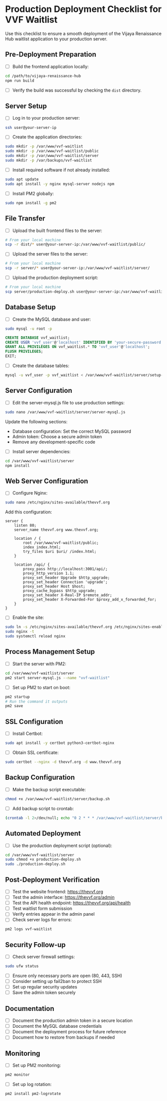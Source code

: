 # Production Deployment Checklist for VVF Waitlist

Use this checklist to ensure a smooth deployment of the Vijaya Renaissance Hub waitlist application to your production server.

## Pre-Deployment Preparation

- [ ] Build the frontend application locally:
```bash
cd /path/to/vijaya-renaissance-hub
npm run build
```

- [ ] Verify the build was successful by checking the `dist` directory.

## Server Setup

- [ ] Log in to your production server:
```bash
ssh user@your-server-ip
```

- [ ] Create the application directories:
```bash
sudo mkdir -p /var/www/vvf-waitlist
sudo mkdir -p /var/www/vvf-waitlist/public
sudo mkdir -p /var/www/vvf-waitlist/server
sudo mkdir -p /var/backups/vvf-waitlist
```

- [ ] Install required software if not already installed:
```bash
sudo apt update
sudo apt install -y nginx mysql-server nodejs npm
```

- [ ] Install PM2 globally:
```bash
sudo npm install -g pm2
```

## File Transfer

- [ ] Upload the built frontend files to the server:
```bash
# From your local machine
scp -r dist/* user@your-server-ip:/var/www/vvf-waitlist/public/
```

- [ ] Upload the server files to the server:
```bash
# From your local machine
scp -r server/* user@your-server-ip:/var/www/vvf-waitlist/server/
```

- [ ] Upload the production deployment script:
```bash
# From your local machine
scp server/production-deploy.sh user@your-server-ip:/var/www/vvf-waitlist/server/
```

## Database Setup

- [ ] Create the MySQL database and user:
```bash
sudo mysql -u root -p
```

```sql
CREATE DATABASE vvf_waitlist;
CREATE USER 'vvf_user'@'localhost' IDENTIFIED BY 'your-secure-password';
GRANT ALL PRIVILEGES ON vvf_waitlist.* TO 'vvf_user'@'localhost';
FLUSH PRIVILEGES;
EXIT;
```

- [ ] Create the database tables:
```bash
mysql -u vvf_user -p vvf_waitlist < /var/www/vvf-waitlist/server/setup-local-mysql.sql
```

## Server Configuration

- [ ] Edit the server-mysql.js file to use production settings:
```bash
sudo nano /var/www/vvf-waitlist/server/server-mysql.js
```

Update the following sections:
  - Database configuration: Set the correct MySQL password
  - Admin token: Choose a secure admin token
  - Remove any development-specific code

- [ ] Install server dependencies:
```bash
cd /var/www/vvf-waitlist/server
npm install
```

## Web Server Configuration

- [ ] Configure Nginx:
```bash
sudo nano /etc/nginx/sites-available/thevvf.org
```

Add this configuration:
```nginx
server {
    listen 80;
    server_name thevvf.org www.thevvf.org;

    location / {
        root /var/www/vvf-waitlist/public;
        index index.html;
        try_files $uri $uri/ /index.html;
    }

    location /api/ {
        proxy_pass http://localhost:3001/api/;
        proxy_http_version 1.1;
        proxy_set_header Upgrade $http_upgrade;
        proxy_set_header Connection 'upgrade';
        proxy_set_header Host $host;
        proxy_cache_bypass $http_upgrade;
        proxy_set_header X-Real-IP $remote_addr;
        proxy_set_header X-Forwarded-For $proxy_add_x_forwarded_for;
    }
}
```

- [ ] Enable the site:
```bash
sudo ln -s /etc/nginx/sites-available/thevvf.org /etc/nginx/sites-enabled/
sudo nginx -t
sudo systemctl reload nginx
```

## Process Management Setup

- [ ] Start the server with PM2:
```bash
cd /var/www/vvf-waitlist/server
pm2 start server-mysql.js --name "vvf-waitlist"
```

- [ ] Set up PM2 to start on boot:
```bash
pm2 startup
# Run the command it outputs
pm2 save
```

## SSL Configuration

- [ ] Install Certbot:
```bash
sudo apt install -y certbot python3-certbot-nginx
```

- [ ] Obtain SSL certificate:
```bash
sudo certbot --nginx -d thevvf.org -d www.thevvf.org
```

## Backup Configuration

- [ ] Make the backup script executable:
```bash
chmod +x /var/www/vvf-waitlist/server/backup.sh
```

- [ ] Add backup script to crontab:
```bash
(crontab -l 2>/dev/null; echo "0 2 * * * /var/www/vvf-waitlist/server/backup.sh") | crontab -
```

## Automated Deployment

- [ ] Use the production deployment script (optional):
```bash
cd /var/www/vvf-waitlist/server
sudo chmod +x production-deploy.sh
sudo ./production-deploy.sh
```

## Post-Deployment Verification

- [ ] Test the website frontend: https://thevvf.org
- [ ] Test the admin interface: https://thevvf.org/admin
- [ ] Test the API health endpoint: https://thevvf.org/api/health
- [ ] Test waitlist form submission
- [ ] Verify entries appear in the admin panel
- [ ] Check server logs for errors:
```bash
pm2 logs vvf-waitlist
```

## Security Follow-up

- [ ] Check server firewall settings:
```bash
sudo ufw status
```

- [ ] Ensure only necessary ports are open (80, 443, SSH)
- [ ] Consider setting up fail2ban to protect SSH
- [ ] Set up regular security updates
- [ ] Save the admin token securely

## Documentation

- [ ] Document the production admin token in a secure location
- [ ] Document the MySQL database credentials
- [ ] Document the deployment process for future reference
- [ ] Document how to restore from backups if needed

## Monitoring

- [ ] Set up PM2 monitoring:
```bash
pm2 monitor
```

- [ ] Set up log rotation:
```bash
pm2 install pm2-logrotate
```
